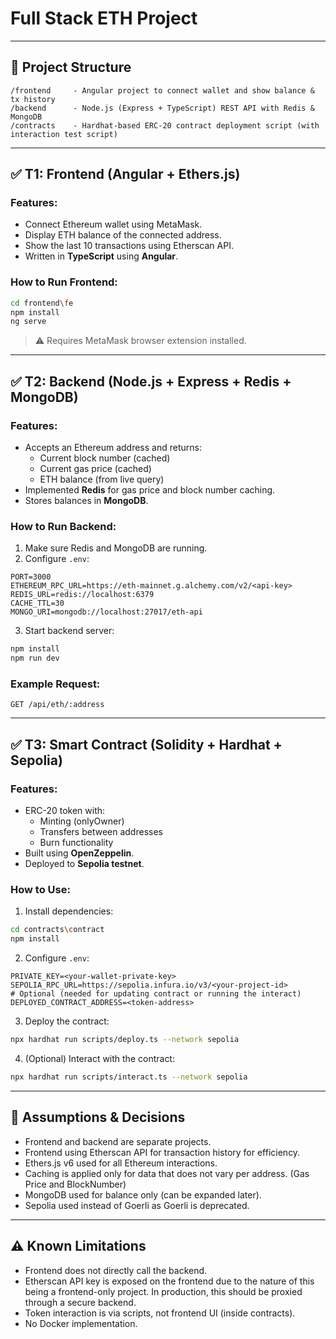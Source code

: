 # Full Stack ETH Project

---

## 📁 Project Structure

```
/frontend     - Angular project to connect wallet and show balance & tx history  
/backend      - Node.js (Express + TypeScript) REST API with Redis & MongoDB
/contracts    - Hardhat-based ERC-20 contract deployment script (with interaction test script)
```

---

## ✅ T1: Frontend (Angular + Ethers.js)

### Features:
- Connect Ethereum wallet using MetaMask.
- Display ETH balance of the connected address.
- Show the last 10 transactions using Etherscan API.
- Written in **TypeScript** using **Angular**.

### How to Run Frontend:

```bash
cd frontend\fe
npm install
ng serve
```

> ⚠️ Requires MetaMask browser extension installed.

---

## ✅ T2: Backend (Node.js + Express + Redis + MongoDB)

### Features:
- Accepts an Ethereum address and returns:
  - Current block number (cached)
  - Current gas price (cached)
  - ETH balance (from live query)
- Implemented **Redis** for gas price and block number caching.
- Stores balances in **MongoDB**.

### How to Run Backend:

1. Make sure Redis and MongoDB are running.
2. Configure `.env`:

```env
PORT=3000
ETHEREUM_RPC_URL=https://eth-mainnet.g.alchemy.com/v2/<api-key>
REDIS_URL=redis://localhost:6379
CACHE_TTL=30
MONGO_URI=mongodb://localhost:27017/eth-api
```

3. Start backend server:

```bash
npm install
npm run dev
```

### Example Request:

```http
GET /api/eth/:address
```

---

## ✅ T3: Smart Contract (Solidity + Hardhat + Sepolia)

### Features:
- ERC-20 token with:
  - Minting (onlyOwner)
  - Transfers between addresses
  - Burn functionality
- Built using **OpenZeppelin**.
- Deployed to **Sepolia testnet**.

### How to Use:

1. Install dependencies:

```bash
cd contracts\contract
npm install
```

2. Configure `.env`:

```env
PRIVATE_KEY=<your-wallet-private-key>
SEPOLIA_RPC_URL=https://sepolia.infura.io/v3/<your-project-id>
# Optional (needed for updating contract or running the interact)
DEPLOYED_CONTRACT_ADDRESS=<token-address> 
```

3. Deploy the contract:

```bash
npx hardhat run scripts/deploy.ts --network sepolia
```

4. (Optional) Interact with the contract:

```bash
npx hardhat run scripts/interact.ts --network sepolia
```

---

## 📌 Assumptions & Decisions

- Frontend and backend are separate projects.
- Frontend using Etherscan API for transaction history for efficiency.
- Ethers.js v6 used for all Ethereum interactions.
- Caching is applied only for data that does not vary per address. (Gas Price and BlockNumber)
- MongoDB used for balance only (can be expanded later).
- Sepolia used instead of Goerli as Goerli is deprecated.

---

## ⚠️ Known Limitations

- Frontend does not directly call the backend.
- Etherscan API key is exposed on the frontend due to the nature of this being a frontend-only project. In production, this should be proxied through a secure backend.
- Token interaction is via scripts, not frontend UI (inside contracts).
- No Docker implementation.
